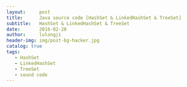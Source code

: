 ```yaml
---
layout:     post
title:      Java source code [HashSet & LinkedHashSet & TreeSet]
subtitle:   HashSet & LinkedHashSet & TreeSet
date:       2016-02-20
author:     lulongji
header-img: img/post-bg-hacker.jpg
catalog: true
tags:
   - HashSet
   - LinkedHashSet
   - TreeSet
   - sound code
---
```


# 
